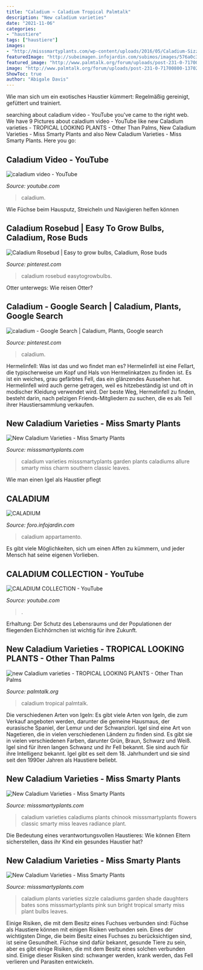 ```yaml
---
title: "Caladium ~ Caladium Tropical Palmtalk"
description: "New caladium varieties"
date: "2021-11-06"
categories:
- "haustiere"
tags: ["haustiere"]
images:
- "http://misssmartyplants.com/wp-content/uploads/2016/05/Caladium-Sizzle.jpg"
featuredImage: "http://subeimagen.infojardin.com/subimos/images/576a0c3249961.jpg"
featured_image: "http://www.palmtalk.org/forum/uploads/post-231-0-71700800-1370278823.jpg"
image: "http://www.palmtalk.org/forum/uploads/post-231-0-71700800-1370278823.jpg"
ShowToc: true
author: "Abigale Davis"
---
```



Wie man sich um ein exotisches Haustier kümmert: Regelmäßig gereinigt, gefüttert und trainiert.

	

		
searching about caladium video - YouTube you've came to the right web. We have 9 Pictures about caladium video - YouTube like new Caladium varieties - TROPICAL LOOKING PLANTS - Other Than Palms, New Caladium Varieties - Miss Smarty Plants and also New Caladium Varieties - Miss Smarty Plants. Here you go:
		
    
## Caladium Video - YouTube

<img loading=lazy src="https://i.ytimg.com/vi/mxJvrLraIq8/maxresdefault.jpg" onerror="this.onerror=null;this.src='https://tse2.mm.bing.net/th?id=OIP.NlLnuj8Me9xZ7611hQo29QHaEK&amp;pid=15.1';" alt="caladium video - YouTube">

_Source: youtube.com_

>caladium. 

	

Wie Füchse beim Hausputz, Streicheln und Navigieren helfen können

    
## Caladium Rosebud | Easy To Grow Bulbs, Caladium, Rose Buds

<img loading=lazy src="https://i.pinimg.com/736x/30/b5/9c/30b59cf0115511f033fda4be55769e76.jpg" onerror="this.onerror=null;this.src='https://tse4.mm.bing.net/th?id=OIP.2MDIH1ZkNt1wdYUspIybnQHaHa&amp;pid=15.1';" alt="Caladium Rosebud | Easy to grow bulbs, Caladium, Rose buds">

_Source: pinterest.com_

>caladium rosebud easytogrowbulbs. 

	

Otter unterwegs: Wie reisen Otter?

    
## Caladium - Google Search | Caladium, Plants, Google Search

<img loading=lazy src="https://i.pinimg.com/736x/ee/f9/00/eef900a2753dccebcf48dd1d60168722.jpg" onerror="this.onerror=null;this.src='https://tse2.mm.bing.net/th?id=OIP.KDNj4pkyVpZmx83gTsEqkQHaJ3&amp;pid=15.1';" alt="caladium - Google Search | Caladium, Plants, Google search">

_Source: pinterest.com_

>caladium. 

	

Hermelinfell: Was ist das und wo findet man es?
Hermelinfell ist eine Fellart, die typischerweise um Kopf und Hals von Hermelinkatzen zu finden ist. Es ist ein weiches, grau gefärbtes Fell, das ein glänzendes Aussehen hat. Hermelinfell wird auch gerne getragen, weil es hitzebeständig ist und oft in modischer Kleidung verwendet wird. Der beste Weg, Hermelinfell zu finden, besteht darin, nach pelzigen Friends-Mitgliedern zu suchen, die es als Teil ihrer Haustiersammlung verkaufen.

    
## New Caladium Varieties - Miss Smarty Plants

<img loading=lazy src="http://misssmartyplants.com/wp-content/uploads/2016/05/Caladium-Allure.jpg" onerror="this.onerror=null;this.src='https://tse3.mm.bing.net/th?id=OIP.VQuHB3HlFTxu5qHYW9YCUAHaJ4&amp;pid=15.1';" alt="New Caladium Varieties - Miss Smarty Plants">

_Source: misssmartyplants.com_

>caladium varieties misssmartyplants garden plants caladiums allure smarty miss charm southern classic leaves. 

	

Wie man einen Igel als Haustier pflegt

    
## CALADIUM

<img loading=lazy src="http://subeimagen.infojardin.com/subimos/images/576a0c3249961.jpg" onerror="this.onerror=null;this.src='https://tse1.mm.bing.net/th?id=OIP.UylCaeUV23o6wrhstipMGQHaE8&amp;pid=15.1';" alt="CALADIUM">

_Source: foro.infojardin.com_

>caladium appartamento. 

	

Es gibt viele Möglichkeiten, sich um einen Affen zu kümmern, und jeder Mensch hat seine eigenen Vorlieben.

    
## CALADIUM COLLECTION - YouTube

<img loading=lazy src="https://i.ytimg.com/vi/8BqyJYzDzvw/maxresdefault.jpg" onerror="this.onerror=null;this.src='https://tse1.mm.bing.net/th?id=OIP.ISVCnIaJFA0ViyYI8Jgd9gHaEK&amp;pid=15.1';" alt="CALADIUM COLLECTION - YouTube">

_Source: youtube.com_

>. 

	

Erhaltung: Der Schutz des Lebensraums und der Populationen der fliegenden Eichhörnchen ist wichtig für ihre Zukunft.

    
## New Caladium Varieties - TROPICAL LOOKING PLANTS - Other Than Palms

<img loading=lazy src="http://www.palmtalk.org/forum/uploads/post-231-0-71700800-1370278823.jpg" onerror="this.onerror=null;this.src='https://tse1.mm.bing.net/th?id=OIP.GG0tbd9CjAgpqzamGF8OrwHaJ4&amp;pid=15.1';" alt="new Caladium varieties - TROPICAL LOOKING PLANTS - Other Than Palms">

_Source: palmtalk.org_

>caladium tropical palmtalk. 

	

Die verschiedenen Arten von Igeln: Es gibt viele Arten von Igeln, die zum Verkauf angeboten werden, darunter die gemeine Hausmaus, der eurasische Spaniel, der Lemur und der Schwanzlori.
Igel sind eine Art von Nagetieren, die in vielen verschiedenen Ländern zu finden sind. Es gibt sie in vielen verschiedenen Farben, darunter Grün, Braun, Schwarz und Weiß. Igel sind für ihren langen Schwanz und ihr Fell bekannt. Sie sind auch für ihre Intelligenz bekannt. Igel gibt es seit dem 18. Jahrhundert und sie sind seit den 1990er Jahren als Haustiere beliebt.

    
## New Caladium Varieties - Miss Smarty Plants

<img loading=lazy src="http://misssmartyplants.com/wp-content/uploads/2016/05/Caladium-Chinook.jpg" onerror="this.onerror=null;this.src='https://tse1.mm.bing.net/th?id=OIP.7tRpO4yQnF_ZclH_oaDS1AHaJ4&amp;pid=15.1';" alt="New Caladium Varieties - Miss Smarty Plants">

_Source: misssmartyplants.com_

>caladium varieties caladiums plants chinook misssmartyplants flowers classic smarty miss leaves radiance plant. 

	

Die Bedeutung eines verantwortungsvollen Haustieres: Wie können Eltern sicherstellen, dass ihr Kind ein gesundes Haustier hat?

    
## New Caladium Varieties - Miss Smarty Plants

<img loading=lazy src="http://misssmartyplants.com/wp-content/uploads/2016/05/Caladium-Sizzle.jpg" onerror="this.onerror=null;this.src='https://tse2.mm.bing.net/th?id=OIP.ZxOYLXNQ3qbyKZKlBbEOpAHaJ4&amp;pid=15.1';" alt="New Caladium Varieties - Miss Smarty Plants">

_Source: misssmartyplants.com_

>caladium plants varieties sizzle caladiums garden shade daughters bates sons misssmartyplants pink sun bright tropical smarty miss plant bulbs leaves. 

	

Einige Risiken, die mit dem Besitz eines Fuchses verbunden sind:
Füchse als Haustiere können mit einigen Risiken verbunden sein. Eines der wichtigsten Dinge, die beim Besitz eines Fuchses zu berücksichtigen sind, ist seine Gesundheit. Füchse sind dafür bekannt, gesunde Tiere zu sein, aber es gibt einige Risiken, die mit dem Besitz eines solchen verbunden sind. Einige dieser Risiken sind: schwanger werden, krank werden, das Fell verlieren und Parasiten entwickeln.

